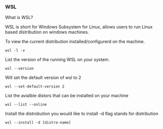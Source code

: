 <h3> WSL </h3>

<p> What is WSL?</p>
WSL is short for Windows Subsystem for Linux, allows users to run Linux based distribution on windows machines.


To view the current distribution installed/configurerd on the machine.
```
wsl -l -v
```

List the version of the running WSL on your system.
```
wsl --version 
```

Will set the default version of wsl to 2

```
wsl --set-default-version 2
```

List the avialble distors that can be installed on your machine 
```
wsl --list --online
```

Install the distrobution you would like to install 
-d flag stands for distribution

```
wsl --install -d [distro-name]

```



